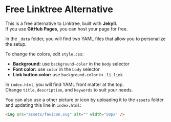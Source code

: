 # Free Linktree Alternative

This is a free alternative to Linktree, built with **Jekyll**.   
If you use **GitHub Pages**, you can host your page for free.

In the `_data` folder, you will find two YAML files that allow you to personalize the setup.  

To change the colors, edit `style.css`:
- **Background:** use `background-color` in the `body` selector
- **Font color:** use `color` in the `body` selector
- **Link button color:** use `background-color` in `.li_link`

In `index.html`, you will find YAML front matter at the top.  
Change `title`, `description`, and `keywords` to suit your needs.

You can also use a other picture or icon by uploading it to the `assets` folder and updating this line in `index.html`:

```html
<img src="assets/favicon.svg" alt="" width="50px" />
